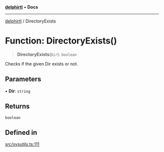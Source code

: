 [**delphirtl**](../README.md) • **Docs**

***

[delphirtl](../globals.md) / DirectoryExists

# Function: DirectoryExists()

> **DirectoryExists**(`Dir`): `boolean`

Checks if the given Dir exists or not.

## Parameters

• **Dir**: `string`

## Returns

`boolean`

## Defined in

[src/sysutils.ts:111](https://github.com/chuacw/delphirtl/blob/1d6969b8a199060a984c4375d6be1f0ffa838be2/src/sysutils.ts#L111)
